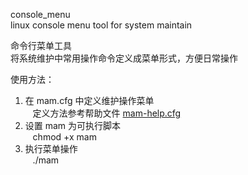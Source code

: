 console_menu<br />
linux console menu tool for system maintain<br />

命令行菜单工具<br />
将系统维护中常用操作命令定义成菜单形式，方便日常操作<br />

使用方法：<br />
1. 在 mam.cfg 中定义维护操作菜单<br />
   定义方法参考帮助文件 [mam-help.cfg](https://github.com/snake4bird/console_menu/blob/master/mam-help.cfg)<br />
2. 设置 mam 为可执行脚本<br />
   chmod +x mam<br />
3. 执行菜单操作<br />
   ./mam<br />
   
   
